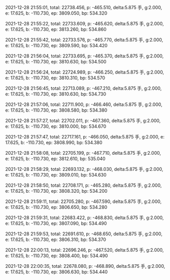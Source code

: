 2021-12-28 21:55:01, total: 22738.456, p: -465.510, delta:5.875 手, g:2.000, e: 17.625, b: -110.730, ep: 3809.050, bp: 534.320

2021-12-28 21:55:22, total: 22733.609, p: -465.620, delta:5.875 手, g:2.000, e: 17.625, b: -110.730, ep: 3813.260, bp: 534.860

2021-12-28 21:55:42, total: 22733.576, p: -465.770, delta:5.875 手, g:2.000, e: 17.625, b: -110.730, ep: 3809.590, bp: 534.420

2021-12-28 21:56:04, total: 22733.695, p: -465.370, delta:5.875 手, g:2.000, e: 17.625, b: -110.730, ep: 3810.630, bp: 534.500

2021-12-28 21:56:24, total: 22724.989, p: -466.250, delta:5.875 手, g:2.000, e: 17.625, b: -110.730, ep: 3810.310, bp: 534.570

2021-12-28 21:56:45, total: 22713.089, p: -467.210, delta:5.875 手, g:2.000, e: 17.625, b: -110.730, ep: 3810.630, bp: 534.730

2021-12-28 21:57:06, total: 22711.900, p: -466.460, delta:5.875 手, g:2.000, e: 17.625, b: -110.730, ep: 3808.580, bp: 534.380

2021-12-28 21:57:27, total: 22702.011, p: -467.360, delta:5.875 手, g:2.000, e: 17.625, b: -110.730, ep: 3810.000, bp: 534.670

2021-12-28 21:57:47, total: 22717.161, p: -466.050, delta:5.875 手, g:2.000, e: 17.625, b: -110.730, ep: 3808.990, bp: 534.380

2021-12-28 21:58:08, total: 22705.199, p: -467.710, delta:5.875 手, g:2.000, e: 17.625, b: -110.730, ep: 3812.610, bp: 535.040

2021-12-28 21:58:29, total: 22693.132, p: -468.030, delta:5.875 手, g:2.000, e: 17.625, b: -110.730, ep: 3809.010, bp: 534.630

2021-12-28 21:58:50, total: 22708.171, p: -465.280, delta:5.875 手, g:2.000, e: 17.625, b: -110.730, ep: 3808.320, bp: 534.200

2021-12-28 21:59:11, total: 22705.280, p: -467.590, delta:5.875 手, g:2.000, e: 17.625, b: -110.730, ep: 3806.650, bp: 534.280

2021-12-28 21:59:31, total: 22683.422, p: -468.830, delta:5.875 手, g:2.000, e: 17.625, b: -110.730, ep: 3807.090, bp: 534.490

2021-12-28 21:59:53, total: 22691.610, p: -468.650, delta:5.875 手, g:2.000, e: 17.625, b: -110.730, ep: 3806.310, bp: 534.370

2021-12-28 22:00:13, total: 22696.246, p: -467.520, delta:5.875 手, g:2.000, e: 17.625, b: -110.730, ep: 3808.400, bp: 534.490

2021-12-28 22:00:35, total: 22678.080, p: -468.890, delta:5.875 手, g:2.000, e: 17.625, b: -110.730, ep: 3806.630, bp: 534.440